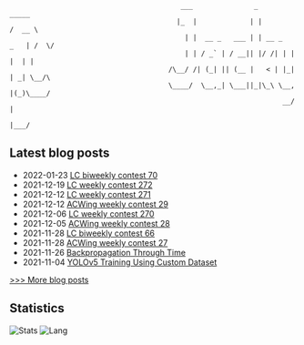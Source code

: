 
```
                                          ___               _              _____ 
                                         |_  |             | |            /  __ \
                                           | |  __ _   ___ | | __ _   _   | /  \/
                                           | | / _` | / __|| |/ /| | | |  | |    
                                       /\__/ /| (_| || (__ |   < | |_| | _| \__/\
                                       \____/  \__,_| \___||_|\_\ \__, |(_)\____/
                                                                   __/ |         
                                                                  |___/          
```

## Latest blog posts
- 2022-01-23 [LC biweekly contest 70](https://scnujackychen.github.io/2022/01/23/LC-biweekly-contest-70/)
- 2021-12-19 [LC weekly contest 272](https://scnujackychen.github.io/2021/12/19/LC-weekly-contest-272/)
- 2021-12-12 [LC weekly contest 271](https://scnujackychen.github.io/2021/12/12/LC-weekly-contest-271/)
- 2021-12-12 [ACWing weekly contest 29](https://scnujackychen.github.io/2021/12/12/ACWing-weekly-contest-29/)
- 2021-12-06 [LC weekly contest 270](https://scnujackychen.github.io/2021/12/06/LC-weekly-contest-270/)
- 2021-12-05 [ACWing weekly contest 28](https://scnujackychen.github.io/2021/12/05/ACWing-weekly-contest-28/)
- 2021-11-28 [LC biweekly contest 66](https://scnujackychen.github.io/2021/11/28/LC-biweekly-contest-66/)
- 2021-11-28 [ACWing weekly contest 27](https://scnujackychen.github.io/2021/11/28/ACWing-weekly-contest-27/)
- 2021-11-26 [Backpropagation Through Time](https://scnujackychen.github.io/2021/11/26/BPTT/)
- 2021-11-04 [YOLOv5 Training Using Custom Dataset](https://scnujackychen.github.io/2021/11/04/YOLO5/)

[>>> More blog posts](https://jackyc.cn/)


## Statistics
![Stats](https://github-readme-stats.vercel.app/api?username=SCNUJackyChen)
![Lang](https://github-readme-stats.vercel.app/api/top-langs/?username=SCNUJackyChen&hide=ipynb,html&layout=compact)
